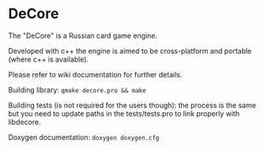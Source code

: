 # DeCore

The "DeCore" is a Russian card game engine.

Developed with c++ the engine is aimed to be cross-platform and portable (where c++ is available).

Please refer to wiki documentation for further details.

Building library:
`qmake decore.pro && make`

Building tests (is not required for the users though):
the process is the same but you need to update paths in the tests/tests.pro to link properly with libdecore.

Doxygen documentation:
`doxygen doxygen.cfg`
